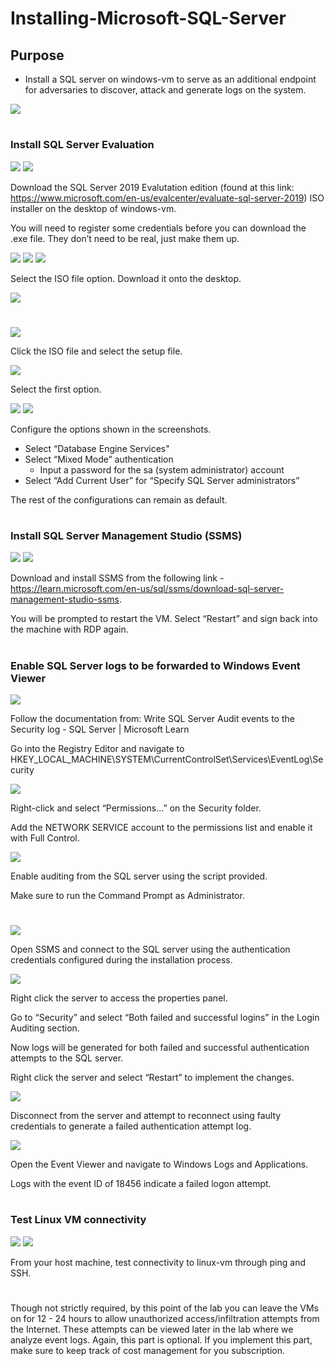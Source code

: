 # Installing-Microsoft-SQL-Server

<h2>Purpose</h2>

- Install a SQL server on windows-vm to serve as an additional endpoint for adversaries to discover, attack and generate logs on the system.

<img src="https://raw.githubusercontent.com/melisaaaaaaaaa-er/Installing-Microsoft-SQL-Server-Images/main/Lab%20Diagram.png"/>

#
<h3>Install SQL Server Evaluation</h3>

<img src="https://raw.githubusercontent.com/melisaaaaaaaaa-er/Installing-Microsoft-SQL-Server-Images/main/7.png"/>

<img src="https://raw.githubusercontent.com/melisaaaaaaaaa-er/Installing-Microsoft-SQL-Server-Images/main/8.png"/>

Download the SQL Server 2019 Evalutation edition (found at this link: https://www.microsoft.com/en-us/evalcenter/evaluate-sql-server-2019) ISO installer on the desktop of windows-vm.

You will need to register some credentials before you can download the .exe file. They don’t need to be real, just make them up.

<img src="https://raw.githubusercontent.com/melisaaaaaaaaa-er/Installing-Microsoft-SQL-Server-Images/main/9.png"/>

<img src="https://raw.githubusercontent.com/melisaaaaaaaaa-er/Installing-Microsoft-SQL-Server-Images/main/10.png"/>

<img src="https://raw.githubusercontent.com/melisaaaaaaaaa-er/Installing-Microsoft-SQL-Server-Images/main/11.png"/>

Select the ISO file option. Download it onto the desktop.

<img src="https://raw.githubusercontent.com/melisaaaaaaaaa-er/Installing-Microsoft-SQL-Server-Images/main/12.png"/>

#
<img src="https://raw.githubusercontent.com/melisaaaaaaaaa-er/Installing-Microsoft-SQL-Server-Images/main/13.png"/>

Click the ISO file and select the setup file.

<img src="https://raw.githubusercontent.com/melisaaaaaaaaa-er/Installing-Microsoft-SQL-Server-Images/main/14.png"/>

Select the first option.

<img src="https://raw.githubusercontent.com/melisaaaaaaaaa-er/Installing-Microsoft-SQL-Server-Images/main/15.png"/>

<img src="https://raw.githubusercontent.com/melisaaaaaaaaa-er/Installing-Microsoft-SQL-Server-Images/main/16.png"/>

Configure the options shown in the screenshots.
- Select “Database Engine Services"
- Select “Mixed Mode” authentication
    - Input a password for the sa (system administrator) account
- Select “Add Current User” for “Specify SQL Server administrators”

The rest of the configurations can remain as default.

#
<h3>Install SQL Server Management Studio (SSMS)</h3>

<img src="https://raw.githubusercontent.com/melisaaaaaaaaa-er/Installing-Microsoft-SQL-Server-Images/main/17.png"/>

<img src="https://raw.githubusercontent.com/melisaaaaaaaaa-er/Installing-Microsoft-SQL-Server-Images/main/18.png"/>

Download and install SSMS from the following link - https://learn.microsoft.com/en-us/sql/ssms/download-sql-server-management-studio-ssms.

You will be prompted to restart the VM. Select “Restart” and sign back into the machine with RDP again.

#
<h3>Enable SQL Server logs to be forwarded to Windows Event Viewer</h3>

<img src="https://raw.githubusercontent.com/melisaaaaaaaaa-er/Installing-Microsoft-SQL-Server-Images/main/19.png"/>

Follow the documentation from: Write SQL Server Audit events to the Security log - SQL Server | Microsoft Learn 

Go into the Registry Editor and navigate to HKEY_LOCAL_MACHINE\SYSTEM\CurrentControlSet\Services\EventLog\Security

<img src="https://raw.githubusercontent.com/melisaaaaaaaaa-er/Installing-Microsoft-SQL-Server-Images/main/20.png"/>

Right-click and select “Permissions...” on the Security folder.

Add the NETWORK SERVICE account to the permissions list and enable it with Full Control.

<img src="https://raw.githubusercontent.com/melisaaaaaaaaa-er/Installing-Microsoft-SQL-Server-Images/main/21.png"/>

Enable auditing from the SQL server using the script provided.

Make sure to run the Command Prompt as Administrator.

#
<img src="https://raw.githubusercontent.com/melisaaaaaaaaa-er/Installing-Microsoft-SQL-Server-Images/main/22.png"/>

Open SSMS and connect to the SQL server using the authentication credentials configured during the installation process.

<img src="https://raw.githubusercontent.com/melisaaaaaaaaa-er/Installing-Microsoft-SQL-Server-Images/main/23.png"/>

Right click the server to access the properties panel.

Go to “Security” and select “Both failed and successful logins” in the Login Auditing section.

Now logs will be generated for both failed and successful authentication attempts to the SQL server.

Right click the server and select “Restart” to implement the changes.

<img src="https://raw.githubusercontent.com/melisaaaaaaaaa-er/Installing-Microsoft-SQL-Server-Images/main/24.png"/>

Disconnect from the server and attempt to reconnect using faulty credentials to generate a failed authentication attempt log.

<img src="https://raw.githubusercontent.com/melisaaaaaaaaa-er/Installing-Microsoft-SQL-Server-Images/main/25.png"/>

Open the Event Viewer and navigate to Windows Logs and Applications.

Logs with the event ID of 18456 indicate a failed logon attempt.

#
<h3>Test Linux VM connectivity</h3>
<img src="https://raw.githubusercontent.com/melisaaaaaaaaa-er/Installing-Microsoft-SQL-Server-Images/main/26.png"/>

<img src="https://raw.githubusercontent.com/melisaaaaaaaaa-er/Installing-Microsoft-SQL-Server-Images/main/27.png"/>

From your host machine, test connectivity to linux-vm through ping and SSH.

#
Though not strictly required, by this point of the lab you can leave the VMs on for 12 - 24 hours to allow unauthorized access/infiltration attempts from the Internet. These attempts can be viewed later in the lab where we analyze event logs. Again, this part is optional. If you implement this part, make sure to keep track of cost management for you subscription.
